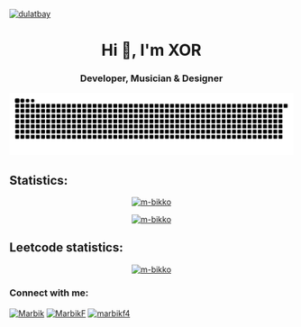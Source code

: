 <a href="#">
<p align="left" style="-webkit-user-select: none; -moz-user-select: none; -ms-user-select: none; user-select: none;"> <img src="https://komarev.com/ghpvc/?username=Dulatbay&plastic" alt="dulatbay" /> </p>
</a>




<h1 align="center">Hi 👋, I'm XOR</h1>
<h3 align="center">Developer, Musician & Designer</h3>
<p align="center">
  <picture>
    <source media="(prefers-color-scheme: dark)" srcset="https://raw.githubusercontent.com/m-bikko/m-bikko/output/github-contribution-grid-snake-dark.svg">
    <source media="(prefers-color-scheme: light)" srcset="https://raw.githubusercontent.com/m-bikko/m-bikko/output/github-contribution-grid-snake.svg">
    <img alt="github contribution grid snake animation" src="https://raw.githubusercontent.com/m-bikko/m-bikko/output/github-contribution-grid-snake.svg">
  </picture>
</p>
<!-- <p align="center">
  <a href="https://git.io/typing-svg"><img src="https://readme-typing-svg.herokuapp.com?font=Fira+Code&weight=600&size=18&duration=4000&pause=7000&color=FF0000&background=FFFFFF00&center=true&vCenter=true&random=true&width=700&lines=FULLstack" alt="Typing SVG" /></a> 
</p> -->




<h2>Statistics:</h2>
<a href="#">
  <p align="center"> <img src="https://myreadme.vercel.app/api/embed/m-bikko?panels=userstatistics,toprepositories,toplanguages,commitgraph" alt="m-bikko" /></p>
</a>
<a href="#">
  <p align="center"> <img src="https://github-readme-streak-stats.herokuapp.com/?user=m-bikko" alt="m-bikko" /></p>
</a>

<h2>Leetcode statistics:</h2>
<a href="#">
  <p align="center"><img src="https://leetcode-stats-six.vercel.app/api?username=Marbik&theme=dark" alt="m-bikko" /></p>
</a>




<h3 align="left">Connect with me:</h3>
<p align="left">
  
  <a href="https://www.linkedin.com/in/marbik/" target="blank"><img align="center" src="https://cdn.simpleicons.org/linkedin" alt="Marbik" height="30" width="40" /></a>
  <a href="https://web.telegram.org/k/#@MarbikF" target="blank"><img align="center" src="https://cdn.simpleicons.org/telegram" alt="MarbikF" height="30" width="40" /></a>
  <a href="https://www.instagram.com/marbikf4/" target="blank"><img align="center" src="https://cdn.simpleicons.org/instagram" alt="marbikf4" height="30" width="40" /></a>
</p>

